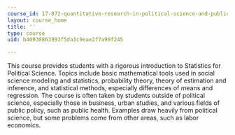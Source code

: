 ```yaml
---
course_id: 17-872-quantitative-research-in-political-science-and-public-policy-spring-2004
layout: course_home
title: ''
type: course
uid: b40930863993f5da3c9eae2f7a99f245

---
```

This course provides students with a rigorous introduction to Statistics for Political Science. Topics include basic mathematical tools used in social science modeling and statistics, probability theory, theory of estimation and inference, and statistical methods, especially differences of means and regression. The course is often taken by students outside of political science, especially those in business, urban studies, and various fields of public policy, such as public health. Examples draw heavily from political science, but some problems come from other areas, such as labor economics.
